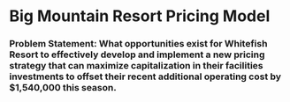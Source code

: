 # Big Mountain Resort Pricing Model


### Problem Statement: What opportunities exist for Whitefish Resort to effectively develop and implement a new pricing strategy that can maximize capitalization in their facilities investments to offset their recent additional operating cost by $1,540,000 this season.
    

